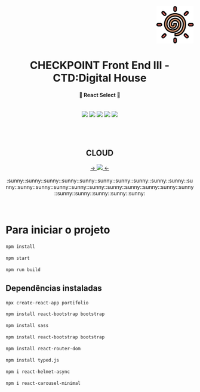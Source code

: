 

<div align="right"><img src="https://github.com/lipollis/Imagens-Git/blob/main/sun.png" /></div>

<h1 align="center"> CHECKPOINT Front End III - CTD:Digital House </h1>

<h4 align="center"> 
	🚀  React Select  🚀
</h4>
<br>
<div align="center">
  <img src="https://cdn.jsdelivr.net/gh/devicons/devicon/icons/html5/html5-plain-wordmark.svg" width="70px" />
  <img src="https://cdn.jsdelivr.net/gh/devicons/devicon/icons/css3/css3-plain-wordmark.svg" width="70px" />
  <img src="https://cdn.jsdelivr.net/gh/devicons/devicon/icons/sass/sass-original.svg" width="70px" />
  <img src="https://cdn.jsdelivr.net/gh/devicons/devicon/icons/react/react-original-wordmark.svg" width="70px" />
  <img src="https://cdn.jsdelivr.net/gh/devicons/devicon/icons/bootstrap/bootstrap-plain-wordmark.svg" width="70px" />
  <br>
  <br>
</div>
<br>
<br>
<h2 align="center"> CLOUD </h2>
  <div align="center"><a href="alinepollis-portifolio.netlify.app" target="_blank" align-items-center> -> <img src="https://img.shields.io/badge/Netlify-00C7B7?style=for-the-badge&logo=netlify&logoColor=white"> <- </img></a></div>

<br>
<div align="center">:sunny::sunny::sunny::sunny::sunny::sunny::sunny::sunny::sunny::sunny::sunny::sunny::sunny::sunny::sunny::sunny::sunny::sunny::sunny::sunny::sunny::sunny::sunny::sunny::sunny::sunny:</div>
<br>
<br>

# Para iniciar o projeto
```bash
npm install
```
```bash
npm start
```
```bash
npm run build
```

## Dependências instaladas
```bash
npx create-react-app portifolio
```
	
```bash
npm install react-bootstrap bootstrap
```

```bash
npm install sass
```

```bash
npm install react-bootstrap bootstrap
```

```bash
npm install react-router-dom
```
```bash
npm install typed.js
```
```bash
npm i react-helmet-async
```
```bash
npm i react-carousel-minimal
```
```bash

```